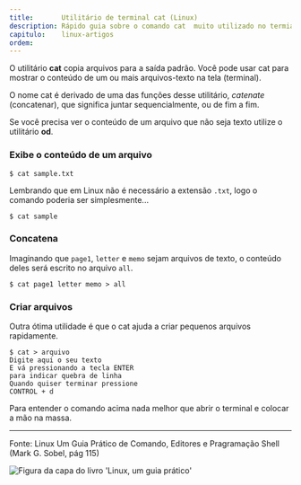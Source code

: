 ```yaml
---
title:       Utilitário de terminal cat (Linux)
description: Rápido guia sobre o comando cat  muito utilizado no termial do Linux  que concatena e exibe arquivos
capitulo:    linux-artigos
ordem:       
---
```


O utilitário __cat__ copia arquivos para a saída padrão. Você pode usar cat para mostrar o conteúdo de um ou mais 
arquivos-texto na tela (terminal).

O nome cat é derivado de uma das funções desse utilitário, *catenate* (concatenar), que significa juntar sequencialmente,
ou de fim a fim.

Se você precisa ver o conteúdo de um arquivo que não seja texto utilize o utilitário __od__.



### Exibe o conteúdo de um arquivo

    $ cat sample.txt

Lembrando que em Linux não é necessário a extensão `.txt`, logo o comando poderia ser simplesmente...

    $ cat sample

### Concatena

Imaginando que `page1`, `letter` e `memo` sejam arquivos de texto, o conteúdo deles será escrito no arquivo `all`.

    $ cat page1 letter memo > all


### Criar arquivos

Outra ótima utilidade é que o cat ajuda a criar pequenos arquivos rapidamente.

    $ cat > arquivo
    Digite aqui o seu texto
    E vá pressionando a tecla ENTER
    para indicar quebra de linha
    Quando quiser terminar pressione
    CONTROL + d


Para entender o comando acima nada melhor que abrir o terminal e colocar a mão na massa.

 
-----------------------------------------------------------------------------------------

Fonte: Linux Um Guia Prático de Comando, Editores e Pragramação Shell (Mark G. Sobel, pág 115)

![Figura da capa do livro 'Linux, um guia prático'](../livro-linux-guia-pratico.jpeg "linux")







